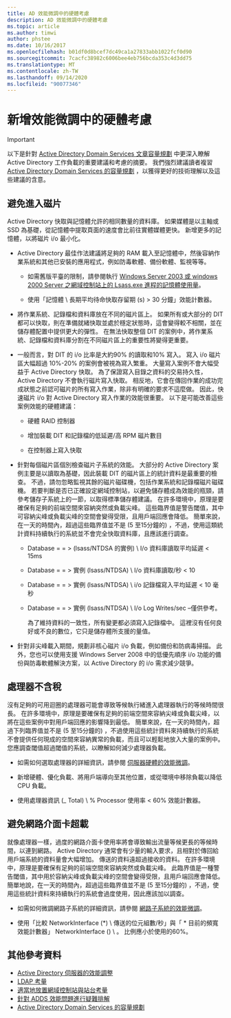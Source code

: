 ```yaml
---
title: AD 效能微調中的硬體考慮
description: AD 效能微調中的硬體考慮
ms.topic: article
ms.author: timwi
author: phstee
ms.date: 10/16/2017
ms.openlocfilehash: b01df0d8bcef7dc49ca1a27833abb1022fcf0d90
ms.sourcegitcommit: 7cacfc38982c6006bee4eb756bcda353c4d3dd75
ms.translationtype: MT
ms.contentlocale: zh-TW
ms.lasthandoff: 09/14/2020
ms.locfileid: "90077346"
---
```

# <a name="hardware-considerations-in-adds-performance-tuning"></a>新增效能微調中的硬體考慮

>[!Important]
> 以下是針對 [Active Directory Domain Services 文章容量規劃](https://go.microsoft.com/fwlink/?LinkId=324566) 中更深入瞭解 Active Directory 工作負載的重要建議和考慮的摘要。 我們強烈建議讀者複習 [Active Directory Domain Services 的容量規劃](https://go.microsoft.com/fwlink/?LinkId=324566) ，以獲得更好的技術理解以及這些建議的含意。

## <a name="avoid-going-to-disk"></a>避免進入磁片

Active Directory 快取與記憶體允許的相同數量的資料庫。 如果媒體是以主軸或 SSD 為基礎，從記憶體中提取頁面的速度會比前往實體媒體更快。 新增更多的記憶體，以將磁片 i/o 最小化。

-   Active Directory 最佳作法建議將足夠的 RAM 載入至記憶體中，然後容納作業系統和其他已安裝的應用程式，例如防毒軟體、備份軟體、監視等等。

    -   如需舊版平臺的限制，請參閱執行 [Windows Server 2003 或 windows 2000 Server 之網域控制站上的 Lsass.exe 進程的記憶體使用量](https://support.microsoft.com/kb/308356)。

    -   使用「記憶體 \\ 長期平均待命快取存留期 (s) &gt; 30 分鐘」效能計數器。

-   將作業系統、記錄檔和資料庫放在不同的磁片區上。 如果所有或大部分的 DIT 都可以快取，則在準備就緒快取並處於穩定狀態時，這會變得較不相關，並在儲存體配置中提供更大的彈性。 在無法快取整個 DIT 的案例中，將作業系統、記錄檔和資料庫分割在不同磁片區上的重要性將變得更重要。

-   一般而言，對 DIT 的 i/o 比率是大約90% 的讀取和10% 寫入。 寫入 i/o 磁片區大幅超過 10%-20% 的案例會被視為寫入繁重。 大量寫入案例不會大幅受益于 Active Directory 快取。 為了保證寫入目錄之資料的交易持久性，Active Directory 不會執行磁片寫入快取。 相反地，它會在傳回作業的成功完成狀態之前認可磁片的所有寫入作業，除非有明確的要求不這麼做。 因此，快速磁片 i/o 對 Active Directory 寫入作業的效能很重要。 以下是可能改善這些案例效能的硬體建議：

    -   硬體 RAID 控制器

    -   增加裝載 DIT 和記錄檔的低延遲/高 RPM 磁片數目

    -   在控制器上寫入快取

-   針對每個磁片區個別檢查磁片子系統的效能。 大部分的 Active Directory 案例主要是以讀取為基礎，因此裝載 DIT 的磁片區上的統計資料是最重要的檢查。 不過，請勿忽略監視其餘的磁片磁碟機，包括作業系統和記錄檔磁片磁碟機。 若要判斷是否已正確設定網域控制站，以避免儲存體成為效能的瓶頸，請參考儲存子系統上的一節，以取得標準儲存體建議。 在許多環境中，原理是要確保有足夠的前端空間來容納突然或負載尖峰。 這些臨界值是警告閾值，其中可容納尖峰或負載尖峰的空間會變得受限，且用戶端回應會降低。 簡單來說，在一天的時間內，超過這些臨界值並不是 (5 至15分鐘的) ，不過，使用這類統計資料持續執行的系統並不會完全快取資料庫，且應該進行調查。

    -   Database = = &gt; (lsass/NTDSA 的實例) \\ I/o 資料庫讀取平均延遲 &lt; 15ms

    -   Database = = &gt; 實例 (lsass/NTDSA) \\ I/o 資料庫讀取/秒 &lt; 10

    -   Database = = &gt; 實例 (lsass/NTDSA) \\ i/o 記錄檔寫入平均延遲 &lt; 10 毫秒

    -   Database = = &gt; 實例 (lsass/NTDSA) \\ I/o Log Writes/sec –僅供參考。

        為了維持資料的一致性，所有變更都必須寫入記錄檔中。 這裡沒有任何良好或不良的數位，它只是儲存體所支援的量值。

-   針對非尖峰載入期間，規劃非核心磁片 i/o 負載，例如備份和防病毒掃描。 此外，您也可以使用支援 Windows Server 2008 中的低優先順序 i/o 功能的備份與防毒軟體解決方案，以 Active Directory 的 i/o 需求減少競爭。

## <a name="dont-over-tax-the-processors"></a>處理器不含稅

沒有足夠的可用迴圈的處理器可能會導致等候執行緒進入處理器執行的等候時間很長。 在許多環境中，原理是要確保有足夠的前端空間來容納尖峰或負載尖峰，以將在這些案例中對用戶端回應的影響降到最低。 簡單來說，在一天的時間內，超過下列臨界值並不是 (5 至15分鐘的) ，不過使用這些統計資料來持續執行的系統不會提供任何現成的空間來容納異常的負載，而且可以輕鬆地放入大量的案例中。 您應調查閾值超過閾值的系統，以瞭解如何減少處理器負載。

-   如需如何選取處理器的詳細資訊，請參閱 [伺服器硬體的效能微調](../../hardware/index.md)。

-   新增硬體、優化負載、將用戶端導向至其他位置，或從環境中移除負載以降低 CPU 負載。

-   使用處理器資訊 (\_ Total) \\ % Processor 使用率 &lt; 60% 效能計數器。

## <a name="avoid-overloading-the-network-adapter"></a>避免網路介面卡超載

就像處理器一樣，過度的網路介面卡使用率將會導致輸出流量等候更長的等候時間，以連到網路。 Active Directory 通常會有少量的輸入要求，且相對於傳回給用戶端系統的資料量會大幅增加。 傳送的資料遠超過接收的資料。 在許多環境中，原理是要確保有足夠的前端空間來容納突然或負載尖峰。 此臨界值是一種警告閾值，其中用於容納尖峰或負載尖峰的空間會變得受限，且用戶端回應會降低。 簡單地說，在一天的時間內，超過這些臨界值並不是 (5 至15分鐘的) ，不過，使用這些統計資料來持續執行的系統會過度使用，因此應該加以調查。

-   如需如何微調網路子系統的詳細資訊，請參閱 [網路子系統的效能微調](../../../../networking/technologies/network-subsystem/net-sub-performance-top.md)。

-   使用「比較 NetworkInterface (\*) \\ 傳送的位元組數/秒」與「 \* 目前的頻寬效能計數器」 NetworkInterface () \\ 。 比例應小於使用的60%。

## <a name="additional-references"></a>其他參考資料
- [Active Directory 伺服器的效能調整](index.md)
- [LDAP 考量](ldap-considerations.md)
- [適當地放置網域控制站與站台考量](site-definition-considerations.md)
- [針對 ADDS 效能問題進行疑難排解](troubleshoot.md)
- [Active Directory Domain Services 的容量規劃](https://go.microsoft.com/fwlink/?LinkId=324566)